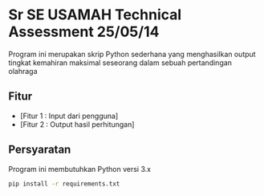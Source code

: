 # Sr SE USAMAH Technical Assessment 25/05/14

Program ini merupakan skrip Python sederhana yang menghasilkan output tingkat kemahiran maksimal seseorang dalam sebuah pertandingan olahraga

## Fitur

- [Fitur 1 : Input dari pengguna]
- [Fitur 2 : Output hasil perhitungan]

## Persyaratan

Program ini membutuhkan Python versi 3.x

```bash
pip install -r requirements.txt
